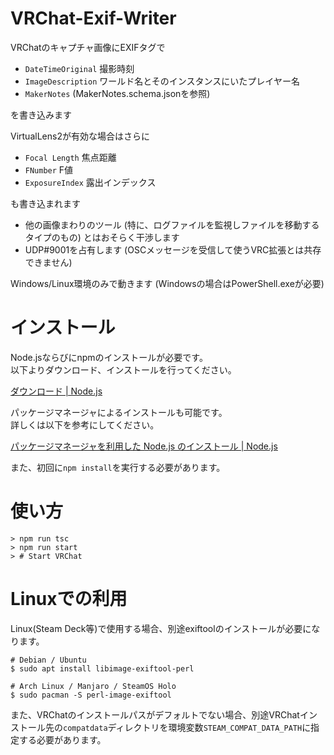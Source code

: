 # VRChat-Exif-Writer

VRChatのキャプチャ画像にEXIFタグで

* `DateTimeOriginal` 撮影時刻
* `ImageDescription` ワールド名とそのインスタンスにいたプレイヤー名
* `MakerNotes` (MakerNotes.schema.jsonを参照)

を書き込みます

VirtualLens2が有効な場合はさらに

* `Focal Length` 焦点距離
* `FNumber` F値
* `ExposureIndex` 露出インデックス

も書き込まれます

* 他の画像まわりのツール (特に、ログファイルを監視しファイルを移動するタイプのもの) とはおそらく干渉します
* UDP#9001を占有します (OSCメッセージを受信して使うVRC拡張とは共存できません)

Windows/Linux環境のみで動きます (Windowsの場合はPowerShell.exeが必要)

# インストール

Node.jsならびにnpmのインストールが必要です。  
以下よりダウンロード、インストールを行ってください。

[ダウンロード | Node.js](https://nodejs.org/ja/download/)

パッケージマネージャによるインストールも可能です。  
詳しくは以下を参考にしてください。

[パッケージマネージャを利用した Node.js のインストール | Node.js](https://nodejs.org/ja/download/package-manager/)

また、初回に`npm install`を実行する必要があります。

# 使い方

```
> npm run tsc
> npm run start
> # Start VRChat
```

# Linuxでの利用

Linux(Steam Deck等)で使用する場合、別途exiftoolのインストールが必要になります。

```shell
# Debian / Ubuntu
$ sudo apt install libimage-exiftool-perl

# Arch Linux / Manjaro / SteamOS Holo
$ sudo pacman -S perl-image-exiftool
```

また、VRChatのインストールパスがデフォルトでない場合、別途VRChatインストール先の`compatdata`ディレクトリを環境変数`STEAM_COMPAT_DATA_PATH`に指定する必要があります。
